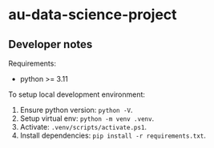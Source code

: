 # au-data-science-project

## Developer notes

Requirements:

- python >= 3.11

To setup local development environment:

1. Ensure python version: `python -V`.
2. Setup virtual env: `python -m venv .venv`.
3. Activate: `.venv/scripts/activate.ps1`.
4. Install dependencies: `pip install -r requirements.txt`.

